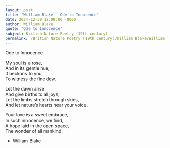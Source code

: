 ```yaml
---
layout: post
title: "William Blake - Ode to Innocence"
date: 2024-12-30 12:00:00 -0000
author: William Blake
quote: "Ode to Innocence"
subject: British Nature Poetry (19th century)
permalink: /British Nature Poetry (19th century)/William Blake/William Blake - Ode to Innocence
---
```


Ode to Innocence

My soul is a rose,  
And in its gentle hue,  
It beckons to you,  
To witness the fine dew.  

Let the dawn arise  
And give births to all joys,  
Let the limbs stretch through skies,  
And let nature’s hearts hear your voice.  

Your love is a sweet embrace,  
In such innocence, we find,  
A hope laid in the open space,  
The wonder of all mankind.

- William Blake
